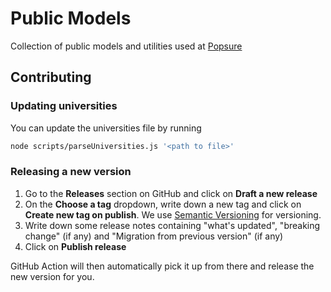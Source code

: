 # Public Models

Collection of public models and utilities used at [Popsure](https://getpopsure.com)

## Contributing

### Updating universities

You can update the universities file by running

```bash
node scripts/parseUniversities.js '<path to file>'
```

### Releasing a new version

1. Go to the **Releases** section on GitHub and click on **Draft a new release**
2. On the **Choose a tag** dropdown, write down a new tag and click on **Create new tag on publish**. We
   use [Semantic Versioning](https://semver.org) for versioning.
3. Write down some release notes containing "what's updated", "breaking change" (if any) and "Migration from previous
   version" (if any)
4. Click on **Publish release**

GitHub Action will then automatically pick it up from there and release the new version for you.
